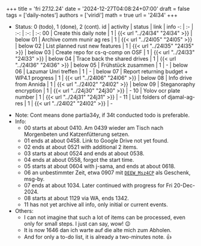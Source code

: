 +++
title = 'fri 27.12.24'
date = '2024-12-27T04:08:24+07:00'
draft = false
tags = ['daily-notes']
authors = ['viridi']
math = true
url = '24l34'
+++
<!--more-->

+ Status: 0 (todo), 1 (done), 2 (cont).
id | activity | status | link | info
-: | :- | :-: | :-: | :-:
00 | Create this daily note    | 1 | {{< url "../24l34" "24l34" >}} | below
01 | Archive comm munir ag res | 1 | {{< url "../24l05" "24l05" >}} | below
02 | List planned rust new features | 1 | {{< url "../24l35" "24l35" >}} | below
03 | Create repo for cs-q-comp on OSF | 1 | {{< url "../24l33" "24l33" >}} | below
04 | Trace back the shared drives | 1 | {{< url "../24l36" "24l36" >}} | below
05 | Frühstück zusammen | 1 | - | below
06 | Lazumar Unri treffen    | 1 | - | below
07 | Report returning budget + WP4.1 progress | 1 | {{< url "../24l06" "24l06" >}} | below
08 | Info drive from Annida  | 1 | {{< url "../24l02" "24l02" >}} | below
09 | Steganoraphy encryption | 1 | {{< url "../24j30" "24j30" >}} | -
10 | Yolov ocr plate number  | 1 | {{< url "../24j31" "24j31" >}} | -
11 | List folders of djamal-ag-res | 1 | {{< url "../24l02" "24l02" >}} | -

- Note: Cont means done partia34y, if 34t conducted todo is preferable.
- Info:
  + 00 starts at about 0410. Am 0439 wieder am Tisch nach Morgenbeten und Katzenfütterung setzen.
  + 01 ends at about 0458. Link to Google Drive not yet found.
  + 02 ends at about 0521 with additional 2 items.
  + 03 starts at about 0524 and ends at about 0538.
  + 04 ends at about 0558, forgot the start time.
  + 05 starts at about 0604 with j-sama, and ends at about 0618.
  + 06 an unbestimmter Zeit, etwa 0907 mit [`DEEW_Msz4CP`](https://www.instagram.com/p/DEEW_Msz4CP) als Geschenk, msg-by.
  + 07 ends at about 1034. Later continued with progress for Fri 20-Dec-2024.
  + 08 starts at about 1129 via WA, ends 1342.
  + 11 has not yet archive all info, only initial or current events.
- Others:
  + I can not imagine that such a lot of items can be processed, even only for small steps. I just can say, wow! :wink:
  + It is now 1646 dan ich warte auf die alte mich zum Abholen.
  + And for only a to-do list, it is already a two-minutes note. :+1: